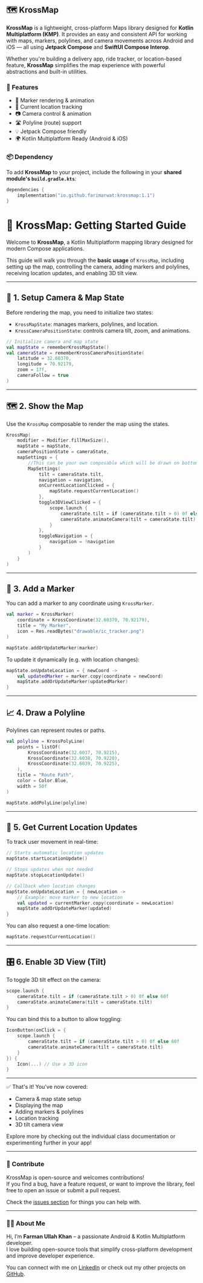 ## 🗺️ KrossMap

**KrossMap** is a lightweight, cross-platform Maps library designed for **Kotlin Multiplatform (KMP)**. It provides an easy and consistent API for working with maps, markers, polylines, and camera movements across Android and iOS — all using **Jetpack Compose** and **SwiftUI Compose Interop**.

Whether you're building a delivery app, ride tracker, or location-based feature, **KrossMap** simplifies the map experience with powerful abstractions and built-in utilities.

### 🚀 Features

- 🧭 Marker rendering & animation  
- 📍 Current location tracking  
- 📷 Camera control & animation  
- 🛣️ Polyline (route) support  
- 💡 Jetpack Compose friendly  
- 🌍 Kotlin Multiplatform Ready (Android & iOS)

### 📦 Dependency

To add **KrossMap** to your project, include the following in your **shared module's `build.gradle.kts`**:

```kotlin
dependencies {
    implementation("io.github.farimarwat:krossmap:1.1")
}

```

# 📍 KrossMap: Getting Started Guide

Welcome to **KrossMap**, a Kotlin Multiplatform mapping library designed for modern Compose applications.

This guide will walk you through the **basic usage** of `KrossMap`, including setting up the map, controlling the camera, adding markers and polylines, receiving location updates, and enabling 3D tilt view.

---

## 🧭 1. Setup Camera & Map State

Before rendering the map, you need to initialize two states:

- `KrossMapState`: manages markers, polylines, and location.
- `KrossCameraPositionState`: controls camera tilt, zoom, and animations.

```kotlin
// Initialize camera and map state
val mapState = rememberKrossMapState()
val cameraState = rememberKrossCameraPositionState(
    latitude = 32.60370,
    longitude = 70.92179,
    zoom = 17f,
    cameraFollow = true
)
```

---

## 🗺️ 2. Show the Map

Use the `KrossMap` composable to render the map using the states.

```kotlin
KrossMap(
    modifier = Modifier.fillMaxSize(),
    mapState = mapState,
    cameraPositionState = cameraState,
    mapSettings = {
        //This can be your own composable which will be drawn on bottom-right
        MapSettings(
            tilt = cameraState.tilt,
            navigation = navigation,
            onCurrentLocationClicked = {
                mapState.requestCurrentLocation()
            },
            toggle3DViewClicked = {
                scope.launch {
                    cameraState.tilt = if (cameraState.tilt > 0) 0f else 60f
                    cameraState.animateCamera(tilt = cameraState.tilt)
                }
            },
            toggleNavigation = {
                navigation = !navigation
            }
        )
    }
)
```

---

## 📌 3. Add a Marker

You can add a marker to any coordinate using `KrossMarker`.

```kotlin
val marker = KrossMarker(
    coordinate = KrossCoordinate(32.60370, 70.92179),
    title = "My Marker",
    icon = Res.readBytes("drawable/ic_tracker.png")
)

mapState.addOrUpdateMarker(marker)
```

To update it dynamically (e.g. with location changes):

```kotlin
mapState.onUpdateLocation = { newCoord ->
    val updatedMarker = marker.copy(coordinate = newCoord)
    mapState.addOrUpdateMarker(updatedMarker)
}
```

---

## 📈 4. Draw a Polyline

Polylines can represent routes or paths.

```kotlin
val polyline = KrossPolyLine(
    points = listOf(
        KrossCoordinate(32.6037, 70.9215),
        KrossCoordinate(32.6038, 70.9220),
        KrossCoordinate(32.6039, 70.9225),
    ),
    title = "Route Path",
    color = Color.Blue,
    width = 50f
)

mapState.addPolyLine(polyline)
```

---

## 📡 5. Get Current Location Updates

To track user movement in real-time:

```kotlin
// Starts automatic location updates
mapState.startLocationUpdate()

// Stops updates when not needed
mapState.stopLocationUpdate()

// Callback when location changes
mapState.onUpdateLocation = { newLocation ->
    // Example: move marker to new location
    val updated = currentMarker.copy(coordinate = newLocation)
    mapState.addOrUpdateMarker(updated)
}
```

You can also request a one-time location:

```kotlin
mapState.requestCurrentLocation()
```

---

## 🎛️ 6. Enable 3D View (Tilt)

To toggle 3D tilt effect on the camera:

```kotlin
scope.launch {
    cameraState.tilt = if (cameraState.tilt > 0) 0f else 60f
    cameraState.animateCamera(tilt = cameraState.tilt)
}
```

You can bind this to a button to allow toggling:

```kotlin
IconButton(onClick = {
    scope.launch {
        cameraState.tilt = if (cameraState.tilt > 0) 0f else 60f
        cameraState.animateCamera(tilt = cameraState.tilt)
    }
}) {
    Icon(...) // Use a 3D icon
}
```

---

✅ That's it! You've now covered:

- Camera & map state setup  
- Displaying the map  
- Adding markers & polylines  
- Location tracking  
- 3D tilt camera view

Explore more by checking out the individual class documentation or experimenting further in your app!

---

### 🤝 Contribute

KrossMap is open-source and welcomes contributions!  
If you find a bug, have a feature request, or want to improve the library, feel free to open an issue or submit a pull request.

Check the [issues section](https://github.com/farimarwat/krossmap/issues) for things you can help with.

---

### 👨‍💻 About Me

Hi, I’m **Farman Ullah Khan** – a passionate Android & Kotlin Multiplatform developer.  
I love building open-source tools that simplify cross-platform development and improve developer experience.

You can connect with me on [LinkedIn](https://www.linkedin.com/in/farman-ullah-marwat-a02859196/) or check out my other projects on [GitHub](https://github.com/farimarwat).

